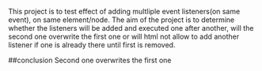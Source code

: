 This project is to test effect of adding multliple event listeners(on same event), on same element/node.
The aim of the project is to determine whether the listeners will be added and executed one after another, will the second one overwrite the first one or will html not allow to add another listener if one is already there until first is removed.

##conclusion
Second one overwrites the first one